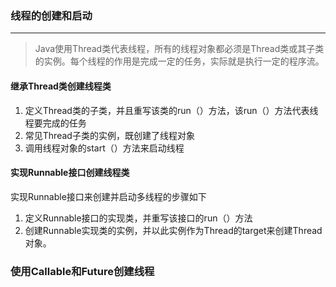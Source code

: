 ### 线程的创建和启动

---

> Java使用Thread类代表线程，所有的线程对象都必须是Thread类或其子类的实例。每个线程的作用是完成一定的任务，实际就是执行一定的程序流。

####  继承Thread类创建线程类

1. 定义Thread类的子类，并且重写该类的run（）方法，该run（）方法代表线程要完成的任务
2. 常见Thread子类的实例，既创建了线程对象
3. 调用线程对象的start（）方法来启动线程

#### 实现Runnable接口创建线程类

实现Runnable接口来创建并启动多线程的步骤如下

1. 定义Runnable接口的实现类，并重写该接口的run（）方法
2. 创建Runnable实现类的实例，并以此实例作为Thread的target来创建Thread对象。

### 使用Callable和Future创建线程

